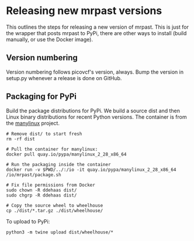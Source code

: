 # Releasing new mrpast versions

This outlines the steps for releasing a new version of mrpast. This is just for the wrapper
that posts mrpast to PyPi, there are other ways to install (build manually, or use the
Docker image).

## Version numbering

Version numbering follows picovcf's version, always. Bump the version in setup.py whenever
a release is done on GitHub.

## Packaging for PyPi

Build the package distributions for PyPi. We build a source dist and then Linux binary distributions for recent Python versions. The container is from the [manylinux](https://github.com/pypa/manylinux) project.

```
# Remove dist/ to start fresh
rm -rf dist

# Pull the container for manylinux:
docker pull quay.io/pypa/manylinux_2_28_x86_64

# Run the packaging inside the container
docker run -v $PWD/../:/io -it quay.io/pypa/manylinux_2_28_x86_64 /io/mrpast/package.sh

# Fix file permissions from Docker
sudo chown -R ddehaas dist/
sudo chgrp -R ddehaas dist/

# Copy the source wheel to wheelhouse
cp ./dist/*.tar.gz ./dist/wheelhouse/

```

To upload to PyPi:
```
python3 -m twine upload dist/wheelhouse/*
```
